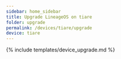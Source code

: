 ```yaml
---
sidebar: home_sidebar
title: Upgrade LineageOS on tiare
folder: upgrade
permalink: /devices/tiare/upgrade
device: tiare
---
```

{% include templates/device_upgrade.md %}
